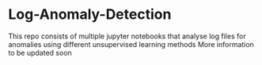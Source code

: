 # Log-Anomaly-Detection
This repo consists of multiple jupyter notebooks that analyse log files for anomalies using different unsupervised learning methods
More information to be updated soon
